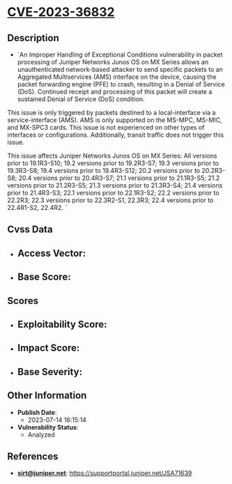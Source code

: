 
# [CVE-2023-36832](https://supportportal.juniper.net/JSA71639)

## Description

- `An Improper Handling of Exceptional Conditions vulnerability in packet processing of Juniper Networks Junos OS on MX Series allows an unauthenticated network-based attacker to send specific packets to an Aggregated Multiservices (AMS) interface on the device, causing the packet forwarding engine (PFE) to crash, resulting in a Denial of Service (DoS).  Continued receipt and processing of this packet will create a sustained Denial of Service (DoS) condition.

This issue is only triggered by packets destined to a local-interface via a service-interface (AMS).  AMS is only supported on the MS-MPC, MS-MIC, and MX-SPC3 cards.  This issue is not experienced on other types of interfaces or configurations.  Additionally, transit traffic does not trigger this issue.

This issue affects Juniper Networks Junos OS on MX Series:
All versions prior to 19.1R3-S10;
19.2 versions prior to 19.2R3-S7;
19.3 versions prior to 19.3R3-S8;
19.4 versions prior to 19.4R3-S12;
20.2 versions prior to 20.2R3-S8;
20.4 versions prior to 20.4R3-S7;
21.1 versions prior to 21.1R3-S5;
21.2 versions prior to 21.2R3-S5;
21.3 versions prior to 21.3R3-S4;
21.4 versions prior to 21.4R3-S3;
22.1 versions prior to 22.1R3-S2;
22.2 versions prior to 22.2R3;
22.3 versions prior to 22.3R2-S1, 22.3R3;
22.4 versions prior to 22.4R1-S2, 22.4R2.
`

## Cvss Data

- **Access Vector**:
  - 
- **Base Score**:
  - 

## Scores

- **Exploitability Score**:
  - 
- **Impact Score**:
  - 
- **Base Severity**:
  - 

## Other Information

- **Publish Date**:
  - 2023-07-14 16:15:14
- **Vulnerability Status**:
  - Analyzed

## References

- **sirt@juniper.net**: https://supportportal.juniper.net/JSA71639
